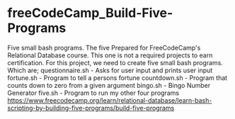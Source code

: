 # freeCodeCamp_Build-Five-Programs
Five small bash programs.
The five Prepared for FreeCodeCamp's Relational Database course. This one is not a required projects to earn certification.
For this project, we need to create five small bash programs. Which are;
questionnaire.sh - Asks for user input and prints user input
fortune.sh - Program to tell a persons fortune
countdown.sh - Program that counts down to zero from a given argument
bingo.sh - Bingo Number Generator
five.sh - Program to run my other four programs
https://www.freecodecamp.org/learn/relational-database/learn-bash-scripting-by-building-five-programs/build-five-programs
